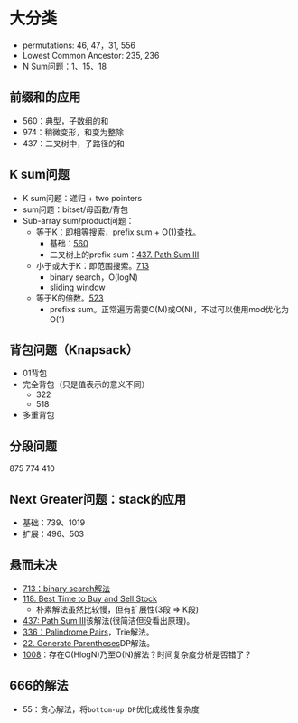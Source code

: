 # 大分类

- permutations: 46, 47，31, 556
- Lowest Common Ancestor: 235, 236
- N Sum问题：1、15、18

## 前缀和的应用

- 560：典型，子数组的和
- 974：稍微变形，和变为整除
- 437：二叉树中，子路径的和

## K sum问题

- K sum问题：递归 + two pointers
- sum问题：bitset/母函数/背包
- Sub-array sum/product问题：
  - 等于K：即相等搜索，prefix sum + O(1)查找。
    - 基础：[560](https://leetcode.com/problems/subarray-sum-equals-k/)
    - 二叉树上的prefix sum：[437. Path Sum III](https://leetcode.com/problems/path-sum-iii/)
  - 小于或大于K：即范围搜索。[713](https://leetcode.com/problems/subarray-product-less-than-k/solution/)
    - binary search，O(logN)
    - sliding window
  - 等于K的倍数。[523](https://leetcode.com/problems/continuous-subarray-sum/)
    - prefixs sum。正常遍历需要O(M)或O(N)，不过可以使用mod优化为O(1)

## 背包问题（Knapsack）

- 01背包
- 完全背包（只是值表示的意义不同）
  - 322
  - 518
- 多重背包

## 分段问题

875 774 410

## Next Greater问题：stack的应用

- 基础：739、1019
- 扩展：496、503

## 悬而未决

- [713：binary search解法](https://leetcode.com/problems/subarray-product-less-than-k/solution/)
- [118. Best Time to Buy and Sell Stock](https://leetcode.com/problems/best-time-to-buy-and-sell-stock-iv/)
  - 朴素解法虽然比较慢，但有扩展性(3段 => K段)
- [437: Path Sum III](https://leetcode.com/problems/path-sum-iii/discuss/91889/Simple-Java-DFS)该解法(很简洁但没看出原理)。
- [336：Palindrome Pairs](https://leetcode.com/problems/palindrome-pairs/discuss/79195/O(n-*-k2)-java-solution-with-Trie-structure)，Trie解法。
- [22. Generate Parentheses](https://leetcode.com/problems/generate-parentheses/discuss/10127/An-iterative-method.)DP解法。
- [1008](https://leetcode.com/problems/construct-binary-search-tree-from-preorder-traversal/discuss/252232/JavaC++Python-O(N))：存在O(HlogN)乃至O(N)解法？时间复杂度分析是否错了？

## 666的解法

- 55：贪心解法，将`bottom-up DP`优化成线性复杂度